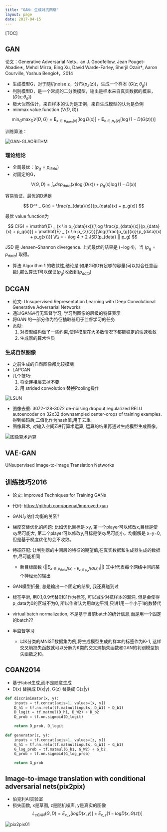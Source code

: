 ```yaml
---
title: "GAN: 生成对抗网络"
layout: page
date: 2017-04-15
---
```

[TOC]

## GAN
论文：Generative Adversarial Nets，an J. Goodfellow, Jean Pouget-Abadie∗, Mehdi Mirza, Bing Xu, David Warde-Farley, Sherjil Ozair†, Aaron Courville, Yoshua Bengio‡，2014

- 生成模型G，对于随机noise z，分布$(p_z(z))$，生成一个样本 $(G(z; \theta_g))$
- 判别模型D，是一个常规的二分类模型，输出是样本来自真实数据的概率，$(D(x; \theta_d))$
- 极大似然估计，来自样本的认为是正例，来自生成模型的认为是负例
- minmax value function $(V(D, G))$

$$
\min_G \max_D V(D, G) = \mathbf{E} _ {x \in p_{data}(x)}[\log D(x)] + \mathbf{E} _ {x \in p_{z}(z)}[\log(1-D(G(z)))]
$$

训练算法：

<img src="/wiki/static/images/gan-algo.png" alt="GAN-GLAORITHM"/>

### 理论结论
- 全局最优：$(p_g = p_{data})$
- 对固定的G，

$$
V(G,D) = \int_x dx p_{data}(x) \log(D(x)) + p_g(x) \log(1 - D(x))
$$

容易验证，最优的D满足

$$
D^* _ G(x) = \frac{p_{data}(x)}{p_{data}(x) + p_g(x)}
$$

最优 value function为

$$
C(G) = \mathbf{E} _ {x \in p_{data}(x)}[\log \frac{p_{data}(x)}{p_{data}(x) + p_g(x)}] + \mathbf{E} _ {x \in p_{z}(z)}[\log(\frac{p_{g}(x)}{p_{data}(x) + p_g(x)})] \\\\
= - \log 4 + 2 JSD(p_{data} || p_g)
$$

JSD 是 Jensen–Shannon divergence. 上式最优的结果是 $(-\log4)$，当 $(p_g = p_{data})$ 取得。

- 算法 Algorithm 1 的收敛性,结论是:如果G和D有足够的容量(可以拟合任意函数),那么算法1可以保证$(p_g)$收敛到$(p_{data})$


## DCGAN
- 论文: Unsupervised Representation Learning with Deep Convolutional Generative Adversarial Networks
- 通过GAN进行无监督学习, 学习到图像的层级的特征表示
- 将GAN 的一部分作为特征抽取器用于监督学习的任务
- 贡献:
    1. 对模型结构做了一些约束,使得模型在大多数情况下都能稳定的快速收敛
    2. 生成器的算术性质

### 生成自然图像
- 之前生成的自然图像都比较模糊
- LAPGAN
- 几个技巧:
    1. 将全连接层去掉不要
    2. 用 strided convolution 替换Pooling操作
    
![LSUN](/wiki/static/images/lsun.png)

- 图像去重: 3072-128-3072 de-noising dropout regularized RELU autoencoder on 32x32 downsampled center-crops of training examples. 得到编码后,二值化作为hash值,用于去重。
- 图像算术, 对输入空间Z进行算术运算, 运算的结果再通过生成模型生成图像。

![图像算术运算](/wiki/static/images/gan-vec-arithm.png)

## VAE-GAN
UNsupervised Image-to-image Translation Networks


## 训练技巧2016
- 论文: Improved Techniques for Training GANs
- 代码: <https://github.com/openai/improved-gan>
- GAN与纳什均衡的关系?
- 梯度交替优化的问题: 比如优化目标是 xy, 第一个player可以修改x,目标是使xy尽可能大, 第二个player可以修改y,目标是使xy尽可能小。均衡解是 x=y=0, 但是基于梯度优化的会不收敛。
- 特征匹配: 让判别器的中间层的特征的期望值,在真实数据和生成器生成的数据中,尽可能相同
    - 新目标函数 $(||E_{x \in p_{data}f(x) - E_{z \in p_{z}} f(G(z))}||)$ 其中f代表每个网络中间的某个神经元的输出
- GAN模型折叠, 总是输出一个固定的结果, 我还真碰到过
- 标签平滑, 用0.1,0.9代替0和1作为标签, 可以减少对抗样本的漏洞, 但是会使得p_data为0的区域不为0, 所以作者认为用单边平滑,只讲1用一个小于1的数替代
- virtual batch normalization, 不是基于当前batch的统计信息,而是用一个固定的batch??


- 半监督学习
    - 以K分类的MNIST数据集为例,将生成模型生成的样本的标签作为K+1, 这样交叉熵损失函数就可以分解为K类的交叉熵损失函数和GAN的判别模型损失函数之和。


## CGAN2014
- 基于label生成,而不是随意生成
- D(x) 替换成 D(x|y), G(z) 替换成 G(z|y)

```python
def discriminator(x, y):
    inputs = tf.concat(axis=1, values=[x, y])
    D_h1 = tf.nn.relu(tf.matmul(inputs, D_W1) + D_b1)
    D_logit = tf.matmul(D_h1, D_W2) + D_b2
    D_prob = tf.nn.sigmoid(D_logit)

    return D_prob, D_logit
    
def generator(z, y):
    inputs = tf.concat(axis=1, values=[z, y])
    G_h1 = tf.nn.relu(tf.matmul(inputs, G_W1) + G_b1)
    G_log_prob = tf.matmul(G_h1, G_W2) + G_b2
    G_prob = tf.nn.sigmoid(G_log_prob)

    return G_prob
```


## Image-to-image translation with conditional adversarial nets(pix2pix)
- 伯克利AI实验室
- 损失函数, x是草图, z是随机噪声, y是真实的图像
$$
L_{cGAN}(G, D) = E_{x,y}[log D(x, y)] + E_{x, z}[1 - log D(x, G(z))]
$$

![pix2pix01](/wiki/static/images/pix2pix01.png)
